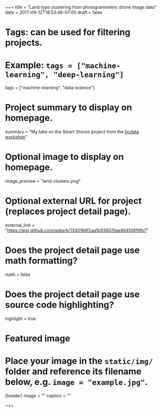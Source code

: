 +++
title = "Land type clustering from photogrammetric drone image data"
date = 2017-09-12T18:53:46-07:00
draft = false

# Tags: can be used for filtering projects.
# Example: `tags = ["machine-learning", "deep-learning"]`
tags = ["machine-learning", "data-science"]

# Project summary to display on homepage.
summary = "My take on the Smart Shores project from the [bcdata workshop](workshop.bcdata.ca)"

# Optional image to display on homepage.
image_preview = "land-clusters.png"

# Optional external URL for project (replaces project detail page).
external_link = "https://gist.github.com/asberk/1340166f2aa1b93607dae8645f4f9fb7"

# Does the project detail page use math formatting?
math = false

# Does the project detail page use source code highlighting?
highlight = true

# Featured image
# Place your image in the `static/img/` folder and reference its filename below, e.g. `image = "example.jpg"`.
[header]
image = ""
caption = ""

+++
